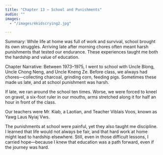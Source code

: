 ```yaml
---
title: "Chapter 13 — School and Punishments"
audio: ""
images:
  - "/images/4kidscrying2.jpg"

---
```

Summary:
While life at home was full of work and survival, school brought its own struggles. Arriving late after morning chores often meant harsh punishments that tested our endurance. These experiences taught me both the hardship and value of education.

Chapter Narrative: Between 1973–1975, I went to school with Uncle Blong, Uncle Chong Neng, and Uncle Kneng Ze. Before class, we always had chores—collecting charcoal, grinding corn, feeding pigs. Sometimes these made us late, and at school punishment was harsh.

If late, we ran around the school ten times. Worse, we were forced to kneel on gravel, a six-foot ruler in our mouths, arms stretched along it for half an hour in front of the class.

Our teachers were Mr. Kiab, a Laotian, and Teacher Viblais Voos, known as Yawg Laus Nyiaj Vws.

The punishments at school were painful, yet they also taught me discipline. I learned that life would not always be fair, and that hard work at home might lead to hardship elsewhere. Still, even in those difficult lessons, I carried hope—because I knew that education was a path forward, even if the journey was hard.